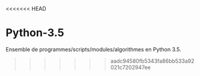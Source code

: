 <<<<<<< HEAD
# Python-3.5
Ensemble de programmes/scripts/modules/algorithmes en Python 3.5.
>>>>>>> aadc94580fb5343fa86bb533a92021c7202947ee

